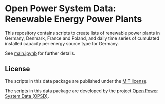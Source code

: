 # Open Power System Data: Renewable Energy Power Plants

This repository contains scripts to create lists of renewable power plants in Germany, Denmark, France and Poland, and daily time series of cumulated installed capacity per energy source type for Germany.

See [main.ipynb](main.ipynb) for further details.

## License

The scripts in this data package are published under the [MIT license](LICENSE.md).

The scripts in this data package are developed by the project [Open Power System Data (OPSD)](http://open-power-system-data.org).
